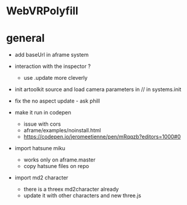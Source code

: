 # WebVRPolyfill



# general
- add baseUrl in aframe system
- interaction with the inspector ?
  - use .update more cleverly
- init artoolkit source and load camera parameters in // in systems.init
- fix the no aspect update - ask phill
- make it run in codepen
  - issue with cors
  - aframe/examples/noinstall.html
  - https://codepen.io/jeromeetienne/pen/mRqqzb?editors=1000#0
  
- import hatsune miku
  - works only on aframe.master
  - copy hatsune files on repo
- import md2 character
  - there is a threex md2character already
  - update it with other characters and new three.js
